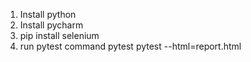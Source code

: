 1. Install python
2. Install pycharm
3. pip install selenium
4. run pytest command
pytest
pytest --html=report.html
